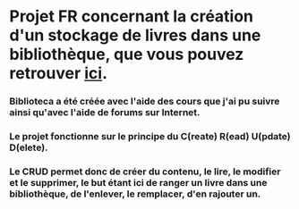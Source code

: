 # Projet FR concernant la création d'un stockage de livres dans une bibliothèque, que vous pouvez retrouver [ici](https://erwanbrev.github.io/biblioteca/).
### Biblioteca a été créée avec l'aide des cours que j'ai pu suivre ainsi qu'avec l'aide de forums sur Internet.
### Le projet fonctionne sur le principe du C(reate) R(ead) U(pdate) D(elete).
### Le CRUD permet donc de créer du contenu, le lire, le modifier et le supprimer, le but étant ici de ranger un livre dans une bibliothèque, de l'enlever, le remplacer, d'en rajouter un.
